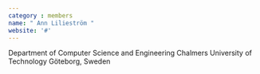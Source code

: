 ```yaml
---
category : members
name: " Ann Lilieström " 
website: '#'
---
```

Department of Computer Science and Engineering
Chalmers University of Technology
Göteborg, Sweden

